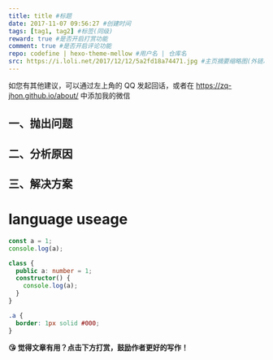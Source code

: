 ```yaml
---
title: title #标题
date: 2017-11-07 09:56:27 #创建时间
tags: [tag1, tag2] #标签(同级)
reward: true #是否开启打赏功能
comment: true #是否开启评论功能
repo: codefine | hexo-theme-mellow #用户名 | 仓库名
src: https://i.loli.net/2017/12/12/5a2fd18a74471.jpg #主页摘要缩略图(外链以及相对资源均可)
---
```


如您有其他建议，可以通过左上角的 QQ 发起回话，或者在 https://zq-jhon.github.io/about/ 中添加我的微信

<!--
当资源文件管理功能打开后，Hexo将会在你每一次通过 hexo new [layout] <title> 命令创建新文章时自动创建一个文件夹。这个资源文件夹将会有与这个 markdown 文件一样的名字。将所有与你的文章有关的资源放在这个关联文件夹中之后，你可以通过相对路径来引用它们，这样你就得到了一个更简单而且方便得多的工作流。

{% image 文件名 alt名 title名 class名 %}
<img src="[url]" alt="[alt]" title="[title]" class="[class]">
 -->

## 一、抛出问题

## 二、分析原因

## 三、解决方案

# language useage

```javascript
const a = 1;
console.log(a);
```

```typescript
class {
  public a: number = 1;
  constructor() {
    console.log(a);
  }
}
```

```css
.a {
  border: 1px solid #000;
}
```

<b>😘 觉得文章有用？点击下方打赏，鼓励作者更好的写作！</b>
